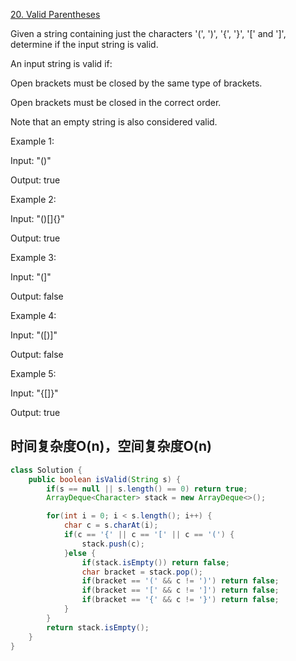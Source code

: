 
[20. Valid Parentheses](https://leetcode.com/problems/valid-parentheses/)

Given a string containing just the characters '(', ')', '{', '}', '[' and ']', determine if the input string is valid.

An input string is valid if:

Open brackets must be closed by the same type of brackets.

Open brackets must be closed in the correct order.

Note that an empty string is also considered valid.

Example 1:

Input: "()"

Output: true

Example 2:

Input: "()[]{}"

Output: true

Example 3:

Input: "(]"

Output: false

Example 4:

Input: "([)]"

Output: false

Example 5:

Input: "{[]}"

Output: true

## 时间复杂度O(n)，空间复杂度O(n)
```java
class Solution {
    public boolean isValid(String s) {
        if(s == null || s.length() == 0) return true;
        ArrayDeque<Character> stack = new ArrayDeque<>();

        for(int i = 0; i < s.length(); i++) {
            char c = s.charAt(i);
            if(c == '{' || c == '[' || c == '(') {
                stack.push(c);
            }else {
                if(stack.isEmpty()) return false;
                char bracket = stack.pop();
                if(bracket == '(' && c != ')') return false;
                if(bracket == '[' && c != ']') return false;
                if(bracket == '{' && c != '}') return false;
            }
        }
        return stack.isEmpty();
    }
}
```
